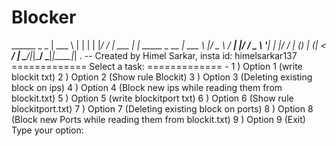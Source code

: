# Blocker
   ______ _            _   | ___ \ |          | |   | |_/ / | ___   ___| | _____ _ __   | ___ \ |/ _ \ / __| |/ / _ \ '__|   | |_/ / | (_) | (__|   &lt;  __/ |   \____/|_|\___/ \___|_|\_\___|_| .                       -- Created by Himel Sarkar, insta id: himelsarkar137 ============= Select a task: ============= - 1 ) Option 1  (write blockit txt) 2 ) Option 2  (Show rule Blockit) 3 ) Option 3  (Deleting existing block on ips) 4 ) Option 4  (Block new ips while reading them from blockit.txt) 5 ) Option 5  (write blockitport txt) 6 ) Option 6  (Show rule blockitport.txt) 7 ) Option 7  (Deleting existing block on ports) 8 ) Option 8  (Block new Ports while reading them from blockit.txt) 9 ) Option 9  (Exit) Type your option:
